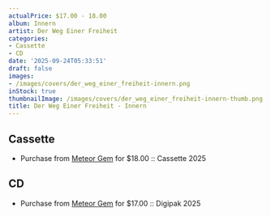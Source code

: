 ```yaml
---
actualPrice: $17.00 - 18.00
album: Innern
artist: Der Weg Einer Freiheit
categories:
- Cassette
- CD
date: '2025-09-24T05:33:51'
draft: false
images:
- /images/covers/der_weg_einer_freiheit-innern.png
inStock: true
thumbnailImage: /images/covers/der_weg_einer_freiheit-innern-thumb.png
title: Der Weg Einer Freiheit - Innern
---
```


## Cassette
* Purchase from [Meteor Gem](https://meteor-gem.com/products/der-weg-einer-freiheit-innern-cassette) for $18.00 :: Cassette 2025
## CD
* Purchase from [Meteor Gem](https://meteor-gem.com/products/der-weg-einer-freiheit-innern-cd) for $17.00 :: Digipak 2025
